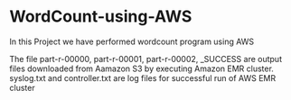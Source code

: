 # WordCount-using-AWS

In this Project we have performed wordcount program using AWS 

The file part-r-00000, part-r-00001, part-r-00002, _SUCCESS are output files downloaded from Aamazon S3 by executing Amazon EMR cluster. syslog.txt and controller.txt are log files for successful run of AWS EMR cluster

